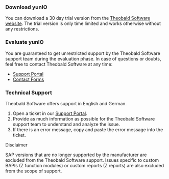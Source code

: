 ### Download yunIO

You can download a 30 day trial version from the [Theobald Software website](https://theobald-software.com/en/download-trial/). The trial version is only time limited and works otherwise without any restrictions.

### Evaluate yunIO

You are guaranteed to get unrestricted support by the Theobald Software support team during the evaluation phase. In case of questions or doubts, feel free to contact Theobald Software at any time:

- [Support Portal](https://support.theobald-software.com)
- [Contact Forms](https://theobald-software.com/en/contact/)

### Technical Support

Theobald Software offers support in English and German.

1. Open a ticket in our [Support Portal](https://support.theobald-software.com).
1. Provide as much information as possible for the Theobald Software support team to understand and analyze the issue.
1. If there is an error message, copy and paste the error message into the ticket.

Disclaimer

SAP versions that are no longer supported by the manufacturer are excluded from the Theobald Software support. Issues specific to custom BAPIs (Z function modules) or custom reports (Z reports) are also excluded from the scope of support.
